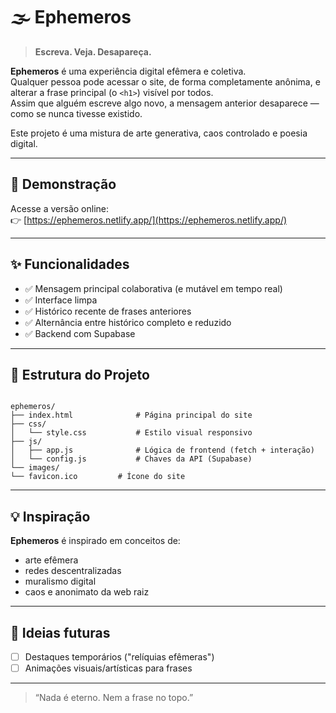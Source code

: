 # 🌫️ Ephemeros

> **Escreva. Veja. Desapareça.**

**Ephemeros** é uma experiência digital efêmera e coletiva.  
Qualquer pessoa pode acessar o site, de forma completamente anônima, e alterar a frase principal (o `<h1>`) visível por todos.  
Assim que alguém escreve algo novo, a mensagem anterior desaparece — como se nunca tivesse existido.

Este projeto é uma mistura de arte generativa, caos controlado e poesia digital.

---

## 🔮 Demonstração

Acesse a versão online:  
👉 [https://ephemeros.netlify.app/](https://ephemeros.netlify.app/)

---

## ✨ Funcionalidades

- ✅ Mensagem principal colaborativa (e mutável em tempo real)
- ✅ Interface limpa
- ✅ Histórico recente de frases anteriores
- ✅ Alternância entre histórico completo e reduzido
- ✅ Backend com Supabase

---

## 🧱 Estrutura do Projeto

```

ephemeros/
├── index.html              # Página principal do site
├── css/
│   └── style.css           # Estilo visual responsivo
├── js/
│   ├── app.js              # Lógica de frontend (fetch + interação)
│   └── config.js           # Chaves da API (Supabase)
└── images/
└── favicon.ico         # Ícone do site

````

---

## 💡 Inspiração

**Ephemeros** é inspirado em conceitos de:

* arte efêmera
* redes descentralizadas
* muralismo digital
* caos e anonimato da web raiz

---

## 🧠 Ideias futuras

* [ ] Destaques temporários ("relíquias efêmeras")
* [ ] Animações visuais/artísticas para frases

---

> “Nada é eterno. Nem a frase no topo.”
